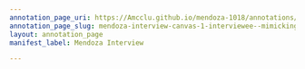 ```yaml
---
annotation_page_uri: https://Amcclu.github.io/mendoza-1018/annotations/mendoza-interview-canvas-1-interviewee--mimicking--consideration.json
annotation_page_slug: mendoza-interview-canvas-1-interviewee--mimicking--consideration
layout: annotation_page
manifest_label: Mendoza Interview

---
```

